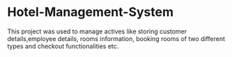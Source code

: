 # Hotel-Management-System
This project was used to manage actives like storing customer details,employee details, rooms information, booking rooms of two different types and checkout functionalities etc.
